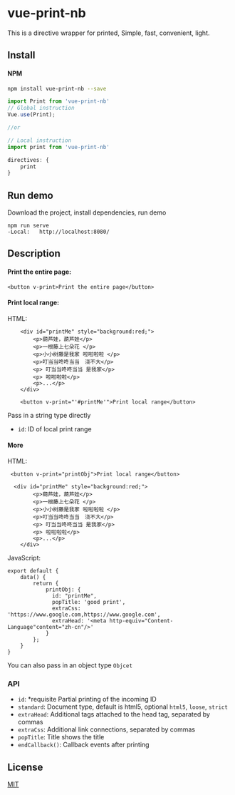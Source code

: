 # vue-print-nb

This is a directive wrapper for printed, Simple, fast, convenient, light.

## Install

#### NPM
```bash
npm install vue-print-nb --save
```

```javascript
import Print from 'vue-print-nb'
// Global instruction 
Vue.use(Print);

//or

// Local instruction
import print from 'vue-print-nb'

directives: {
    print   
}
```
## Run demo
Download the project, install dependencies, run demo
```
npm run serve
-Local:   http://localhost:8080/
```

## Description

#### Print the entire page:

```
<button v-print>Print the entire page</button>
```


#### Print local range:

HTML:
```
    <div id="printMe" style="background:red;">
        <p>葫芦娃，葫芦娃</p>
        <p>一根藤上七朵花 </p>
        <p>小小树藤是我家 啦啦啦啦 </p>
        <p>叮当当咚咚当当　浇不大</p>
        <p> 叮当当咚咚当当 是我家</p>
        <p> 啦啦啦啦</p>
        <p>...</p>
    </div>

    <button v-print="'#printMe'">Print local range</button>
```
Pass in a string type directly
* `id`: ID of local print range

#### More
HTML:
```
 <button v-print="printObj">Print local range</button>
 
  <div id="printMe" style="background:red;">
        <p>葫芦娃，葫芦娃</p>
        <p>一根藤上七朵花 </p>
        <p>小小树藤是我家 啦啦啦啦 </p>
        <p>叮当当咚咚当当　浇不大</p>
        <p> 叮当当咚咚当当 是我家</p>
        <p> 啦啦啦啦</p>
        <p>...</p>
    </div>
```
JavaScript:
```
export default {
    data() {
        return {
            printObj: {
              id: "printMe",
              popTitle: 'good print',
              extraCss: 'https://www.google.com,https://www.google.com',
              extraHead: '<meta http-equiv="Content-Language"content="zh-cn"/>'
            }
        };
    }
}
```
You can also pass in an object type `Objcet`

### API
* `id`:  *requisite Partial printing of the incoming ID
* `standard`: Document type, default is html5, optional `html5`, `loose`, `strict`
* `extraHead`: Additional tags attached to the head tag, separated by commas
* `extraCss`:  Additional link connections, separated by commas
* `popTitle`: Title shows the title
* `endCallback()`: Callback events after printing
## License

[MIT](http://opensource.org/licenses/MIT)